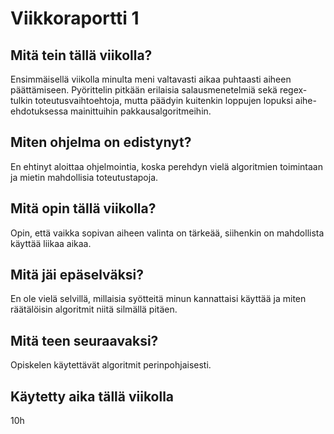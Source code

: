 # Viikkoraportti 1

## Mitä tein tällä viikolla?

Ensimmäisellä viikolla minulta meni valtavasti aikaa puhtaasti aiheen päättämiseen. Pyörittelin pitkään erilaisia salausmenetelmiä sekä regex-tulkin toteutusvaihtoehtoja, mutta päädyin kuitenkin loppujen lopuksi aihe-ehdotuksessa mainittuihin pakkausalgoritmeihin.

## Miten ohjelma on edistynyt?

En ehtinyt aloittaa ohjelmointia, koska perehdyn vielä algoritmien toimintaan ja mietin mahdollisia toteutustapoja.

## Mitä opin tällä viikolla?

Opin, että vaikka sopivan aiheen valinta on tärkeää, siihenkin on mahdollista käyttää liikaa aikaa.

## Mitä jäi epäselväksi?

En ole vielä selvillä, millaisia syötteitä minun kannattaisi käyttää ja miten räätälöisin algoritmit niitä silmällä pitäen. 

## Mitä teen seuraavaksi?

Opiskelen käytettävät algoritmit perinpohjaisesti.

## Käytetty aika tällä viikolla

10h
